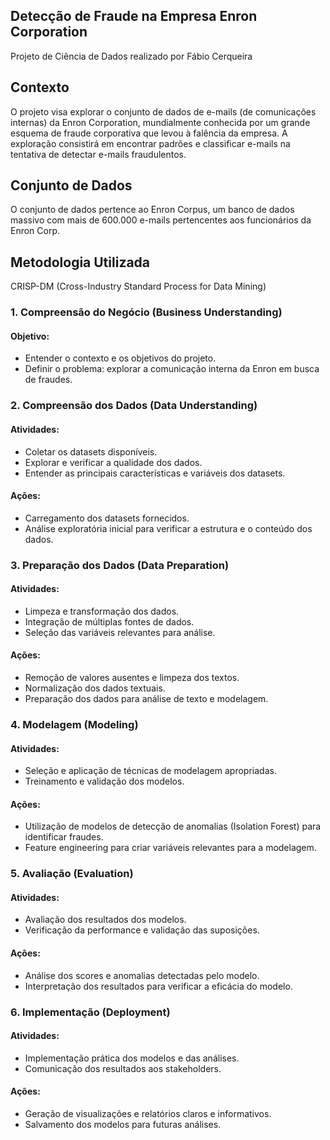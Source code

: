 ## Detecção de Fraude na Empresa Enron Corporation
Projeto de Ciência de Dados realizado por Fábio Cerqueira

## Contexto
O projeto visa explorar o conjunto de dados de e-mails (de comunicações internas) da Enron Corporation, mundialmente conhecida por um grande esquema de fraude corporativa que levou à falência da empresa. A exploração consistirá em encontrar padrões e classificar e-mails na tentativa de detectar e-mails fraudulentos.

## Conjunto de Dados
O conjunto de dados pertence ao Enron Corpus, um banco de dados massivo com mais de 600.000 e-mails pertencentes aos funcionários da Enron Corp.

## Metodologia Utilizada
CRISP-DM (Cross-Industry Standard Process for Data Mining)

<h3>1. Compreensão do Negócio (Business Understanding)</h3>

<h4>Objetivo:</h4>

- Entender o contexto e os objetivos do projeto.
- Definir o problema: explorar a comunicação interna da Enron em busca de fraudes.

<h3>2. Compreensão dos Dados (Data Understanding)</h3>

<h4>Atividades:</h4>

- Coletar os datasets disponíveis.
- Explorar e verificar a qualidade dos dados.
- Entender as principais características e variáveis dos datasets.

<h4>Ações:</h4>

- Carregamento dos datasets fornecidos.
- Análise exploratória inicial para verificar a estrutura e o conteúdo dos dados.

<h3>3. Preparação dos Dados (Data Preparation)</h3>

<h4>Atividades:</h4>

- Limpeza e transformação dos dados.
- Integração de múltiplas fontes de dados.
- Seleção das variáveis relevantes para análise.

<h4>Ações:</h4>

- Remoção de valores ausentes e limpeza dos textos.
- Normalização dos dados textuais.
- Preparação dos dados para análise de texto e modelagem.

<h3>4. Modelagem (Modeling)</h3>

<h4>Atividades:</h4>

- Seleção e aplicação de técnicas de modelagem apropriadas.
- Treinamento e validação dos modelos.

<h4>Ações:</h4>

- Utilização de modelos de detecção de anomalias (Isolation Forest) para identificar fraudes.
- Feature engineering para criar variáveis relevantes para a modelagem.

<h3>5. Avaliação (Evaluation)</h3>

<h4>Atividades:</h4>

- Avaliação dos resultados dos modelos.
- Verificação da performance e validação das suposições.

<h4>Ações:</h4>

- Análise dos scores e anomalias detectadas pelo modelo.
- Interpretação dos resultados para verificar a eficácia do modelo.

<h3>6. Implementação (Deployment)</h3>

<h4>Atividades:</h4>

- Implementação prática dos modelos e das análises.
- Comunicação dos resultados aos stakeholders.

<h4>Ações:</h4>

- Geração de visualizações e relatórios claros e informativos.
- Salvamento dos modelos para futuras análises.
